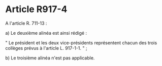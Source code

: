 # Article R917-4

A l'article R. 711-13 :

a) Le deuxième alinéa est ainsi rédigé :

" Le président et les deux vice-présidents représentent chacun des trois collèges prévus à l'article L. 917-1-1. " ;

b) Le troisième alinéa n'est pas applicable.
